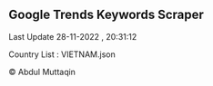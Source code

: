 

## Google Trends Keywords Scraper 
 
Last Update 28-11-2022 , 20:31:12

Country List :
VIETNAM.json



© Abdul Muttaqin 
